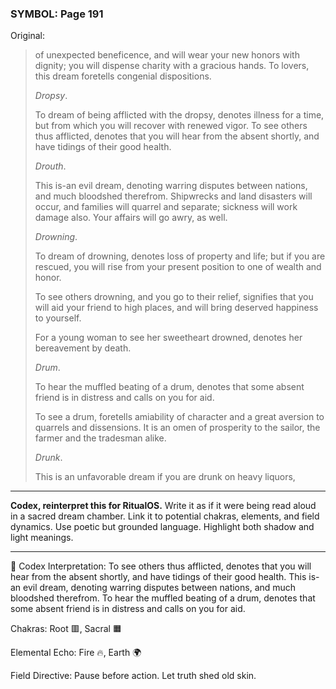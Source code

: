 ### SYMBOL: Page 191

Original:
> of unexpected beneficence, and will wear your new honors
> with dignity; you will dispense charity with a gracious hands.
> To lovers, this dream foretells congenial dispositions.
> 
> 
> _Dropsy_.
> 
> 
> To dream of being afflicted with the dropsy, denotes illness
> for a time, but from which you will recover with renewed vigor.
> To see others thus afflicted, denotes that you will hear from
> the absent shortly, and have tidings of their good health.
> 
> 
> _Drouth_.
> 
> 
> This is-an evil dream, denoting warring disputes between nations,
> and much bloodshed therefrom. Shipwrecks and land disasters will occur,
> and families will quarrel and separate; sickness will work damage also.
> Your affairs will go awry, as well.
> 
> 
> _Drowning_.
> 
> 
> To dream of drowning, denotes loss of property and life;
> but if you are rescued, you will rise from your present position
> to one of wealth and honor.
> 
> 
> To see others drowning, and you go to their relief, signifies that you will
> aid your friend to high places, and will bring deserved happiness to yourself.
> 
> 
> For a young woman to see her sweetheart drowned, denotes her
> bereavement by death.
> 
> 
> _Drum_.
> 
> 
> To hear the muffled beating of a drum, denotes that some absent
> friend is in distress and calls on you for aid.
> 
> 
> To see a drum, foretells amiability of character and a great aversion
> to quarrels and dissensions. It is an omen of prosperity to the sailor,
> the farmer and the tradesman alike.
> 
> 
> _Drunk_.
> 
> 
> This is an unfavorable dream if you are drunk on heavy liquors,

---

**Codex, reinterpret this for RitualOS.**
Write it as if it were being read aloud in a sacred dream chamber.
Link it to potential chakras, elements, and field dynamics.
Use poetic but grounded language.
Highlight both shadow and light meanings.

---

🔁 Codex Interpretation:
To see others thus afflicted, denotes that you will hear from the absent shortly, and have tidings of their good health. This is-an evil dream, denoting warring disputes between nations, and much bloodshed therefrom. To hear the muffled beating of a drum, denotes that some absent friend is in distress and calls on you for aid.

Chakras: Root 🟥, Sacral 🟧

Elemental Echo: Fire 🔥, Earth 🌍

Field Directive: Pause before action. Let truth shed old skin.
